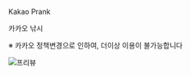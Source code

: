 Kakao Prank

카카오 낚시

※ 카카오 정책변경으로 인하여, 더이상 이용이 불가능합니다

![프리뷰](https://i.ibb.co/jvF75Sw/2020-06-18-223826.png)
